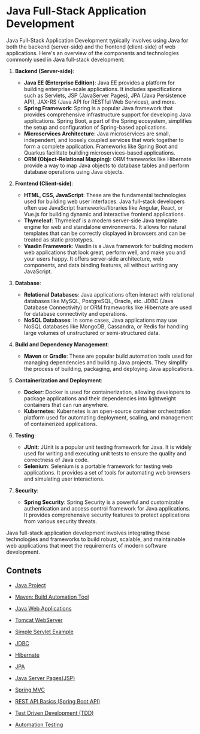 # Java Full-Stack Application Development

Java Full-Stack Application Development typically involves using Java for both the backend (server-side) and the frontend (client-side) of web applications. Here's an overview of the components and technologies commonly used in Java full-stack development:

1. **Backend (Server-side)**:
   - **Java EE (Enterprise Edition)**: Java EE provides a platform for building enterprise-scale applications. It includes specifications such as Servlets, JSP (JavaServer Pages), JPA (Java Persistence API), JAX-RS (Java API for RESTful Web Services), and more.
   - **Spring Framework**: Spring is a popular Java framework that provides comprehensive infrastructure support for developing Java applications. Spring Boot, a part of the Spring ecosystem, simplifies the setup and configuration of Spring-based applications.
   - **Microservices Architecture**: Java microservices are small, independent, and loosely coupled services that work together to form a complete application. Frameworks like Spring Boot and Quarkus facilitate building microservices-based applications.
   - **ORM (Object-Relational Mapping)**: ORM frameworks like Hibernate provide a way to map Java objects to database tables and perform database operations using Java objects.

2. **Frontend (Client-side)**:
   - **HTML, CSS, JavaScript**: These are the fundamental technologies used for building web user interfaces. Java full-stack developers often use JavaScript frameworks/libraries like Angular, React, or Vue.js for building dynamic and interactive frontend applications.
   - **Thymeleaf**: Thymeleaf is a modern server-side Java template engine for web and standalone environments. It allows for natural templates that can be correctly displayed in browsers and can be treated as static prototypes.
   - **Vaadin Framework**: Vaadin is a Java framework for building modern web applications that look great, perform well, and make you and your users happy. It offers server-side architecture, web components, and data binding features, all without writing any JavaScript.

3. **Database**:
   - **Relational Databases**: Java applications often interact with relational databases like MySQL, PostgreSQL, Oracle, etc. JDBC (Java Database Connectivity) or ORM frameworks like Hibernate are used for database connectivity and operations.
   - **NoSQL Databases**: In some cases, Java applications may use NoSQL databases like MongoDB, Cassandra, or Redis for handling large volumes of unstructured or semi-structured data.

4. **Build and Dependency Management**:
   - **Maven** or **Gradle**: These are popular build automation tools used for managing dependencies and building Java projects. They simplify the process of building, packaging, and deploying Java applications.

5. **Containerization and Deployment**:
   - **Docker**: Docker is used for containerization, allowing developers to package applications and their dependencies into lightweight containers that can run anywhere.
   - **Kubernetes**: Kubernetes is an open-source container orchestration platform used for automating deployment, scaling, and management of containerized applications.

6. **Testing**:
   - **JUnit**: JUnit is a popular unit testing framework for Java. It is widely used for writing and executing unit tests to ensure the quality and correctness of Java code.
   - **Selenium**: Selenium is a portable framework for testing web applications. It provides a set of tools for automating web browsers and simulating user interactions.

7. **Security**:
   - **Spring Security**: Spring Security is a powerful and customizable authentication and access control framework for Java applications. It provides comprehensive security features to protect applications from various security threats.

Java full-stack application development involves integrating these technologies and frameworks to build robust, scalable, and maintainable web applications that meet the requirements of modern software development.


## Contnets
- <a href="https://github.com/RaviTambade/TFLJAVA/blob/main/notes/javaproject.md">Java Project</a>
- <a href="https://github.com/RaviTambade/TFLJAVA/blob/main/notes/maven.md">Maven: Build Automation Tool</a>
- <a href="https://github.com/RaviTambade/TFLJAVA/blob/main/notes/javawebapplicaitons.md">Java Web Applications</a>
- <a href="https://github.com/RaviTambade/TFLJAVA/blob/main/notes/tomcat.md">Tomcat WebServer</a>
- <a href="https://github.com/RaviTambade/TFLJAVA/blob/main/notes/simpleservlet.md">Simple Servlet Example</a>
- <a href="https://github.com/RaviTambade/TFLJAVA/blob/main/notes/jdbc.md">JDBC</a>

- <a href="https://github.com/RaviTambade/TFLJAVA/blob/main/notes/hibernate.md">Hibernate</a>
- <a href="https://github.com/RaviTambade/TFLJAVA/blob/main/notes/jpa.md">JPA</a>
- <a href="https://github.com/RaviTambade/TFLJAVA/blob/mainnotes/jsp.md">Java Server Pages(JSP)</a>
- <a href="https://github.com/RaviTambade/TFLJAVA/blob/main/notes/springmvc.md">Spring MVC</a>
- <a href="https://github.com/RaviTambade/TFLJAVA/blob/main/notes/restapibasics.md">REST API Basics (Spring Boot API)</a>
- <a href="https://github.com/RaviTambade/TFLJAVA/blob/main/notes/tdd.md">Test Driven Development (TDD)</a>
- <a href="https://github.com/RaviTambade/TFLJAVA/blob/main/notes/automationtesting.md">Automation Testing</a>